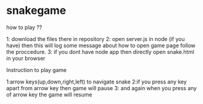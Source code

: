 # snakegame
 how to play ??
 >>>>>>>>>>>>>>>>>>>>>>>>>>
 1: download the files there in repository
 2: open server.js in node (if you have)
    then this will log some message about how to open game page 
    follow the proccedure.
 3: if you dont have node app 
 then directly open snake.html in your browser
 
 Instruction to play game 
 >>>>>>>>>>>>>>>>>>>>>>>>>>>>
 1:arrow keys(up,down,right,left) to navigate snake
 2:if you press any key apart from arrow key then game will pause
 3: and again when you press any of arrow key the game will resume
